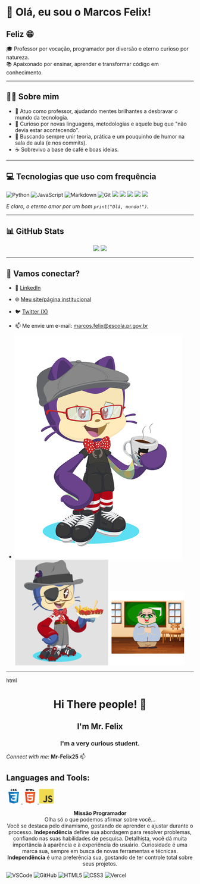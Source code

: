 # 👋 Olá, eu sou o Marcos Felix!
## Feliz 😁
🎓 Professor por vocação, programador por diversão e eterno curioso por natureza.  
📚 Apaixonado por ensinar, aprender e transformar código em conhecimento.

---

## 👨‍🏫 Sobre mim

- 💼 Atuo como professor, ajudando mentes brilhantes a desbravar o mundo da tecnologia.
- 🧠 Curioso por novas linguagens, metodologias e aquele bug que "não devia estar acontecendo".
- 🎯 Buscando sempre unir teoria, prática e um pouquinho de humor na sala de aula (e nos commits).
- ☕️ Sobrevivo a base de café e boas ideias.

---

## 💻 Tecnologias que uso com frequência

![Python](https://img.shields.io/badge/Python-3776AB?style=for-the-badge&logo=python&logoColor=white)
![JavaScript](https://img.shields.io/badge/JavaScript-F7DF1E?style=for-the-badge&logo=javascript&logoColor=black)
![Markdown](https://img.shields.io/badge/Markdown-000000?style=for-the-badge&logo=markdown&logoColor=white)
![Git](https://img.shields.io/badge/Git-F05032?style=for-the-badge&logo=git&logoColor=white)
![](https://img.shields.io/badge/VSCode-0078D4?style=for-the-badge&logo=visual%20studio%20code&logoColor=white)
![](https://img.shields.io/badge/GitHub-100000?style=for-the-badge&logo=github&logoColor=white)
![](https://img.shields.io/badge/HTML5-E34F26?style=for-the-badge&logo=html5&logoColor=white)
![](https://img.shields.io/badge/CSS3-1572B6?style=for-the-badge&logo=css3&logoColor=white)
![](https://img.shields.io/badge/Vercel-000000?style=for-the-badge&logo=vercel&logoColor=white)



*E claro, o eterno amor por um bom `print("Olá, mundo!")`.*

---

## 📊 GitHub Stats

<div align="center">
  <img height="180em" src="https://github-readme-stats.vercel.app/api?username=Mr-Felix25&show_icons=true&theme=default&count_private=true"/>
  <img height="180em" src="https://github-readme-stats.vercel.app/api/top-langs/?username=Mr-Felix25&layout=compact&langs_count=7&theme=default"/>
</div>

---

## 🤝 Vamos conectar?

- 💼 [LinkedIn](https://www.linkedin.com/in/seu-perfil)
- 🌐 [Meu site/página institucional](https://www.seusite.com)
- 🐦 [Twitter (X)](https://twitter.com/seuuser)
- 📫 Me envie um e-mail: marcos.felix@escola.pr.gov.br

- ![octo](octocat-mrf.png)      ![octmrf](octmrf.png)        ![Feliz](MrfnaSala.png)
---


html
<div align="center">  

<h1 align="center">Hi There people! 👋</h1>
<h2 align="center">I'm Mr. Felix</h2>
<h3 align="center">I'm a very curious student.</h3>

<p align="left"><em>Connect with me:</em> <strong>Mr-Felix25</strong> 📫</p>

<h2 align="left">Languages and Tools:</h2>

<p align="left">
  <a href="https://www.w3schools.com/css/" target="_blank" rel="noreferrer">
    <img src="https://raw.githubusercontent.com/devicons/devicon/master/icons/css3/css3-original-wordmark.svg" alt="css3" width="40" height="40"/>
  </a>
  <a href="https://www.w3.org/html/" target="_blank" rel="noreferrer">
    <img src="https://raw.githubusercontent.com/devicons/devicon/master/icons/html5/html5-original-wordmark.svg" alt="html5" width="40" height="40"/>
  </a>
  <a href="https://developer.mozilla.org/en-US/docs/Web/JavaScript" target="_blank" rel="noreferrer">
    <img src="https://raw.githubusercontent.com/devicons/devicon/master/icons/javascript/javascript-original.svg" alt="javascript" width="40" height="40"/>
  </a>
</p>

<p>
  <strong>Missão Programador</strong><br/>
  Olha só o que podemos afirmar sobre você...<br/>
  Você se destaca pelo dinamismo, gostando de aprender e ajustar durante o processo.
  <strong>Independência</strong> define sua abordagem para resolver problemas, confiando nas suas habilidades de pesquisa.
  Detalhista, você dá muita importância à aparência e à experiência do usuário.
  Curiosidade é uma marca sua, sempre em busca de novas ferramentas e técnicas.
  <strong>Independência</strong> é uma preferência sua, gostando de ter controle total sobre seus projetos.
</p>

<p align="left">
  <img src="https://img.shields.io/badge/VSCode-0078D4?style=for-the-badge&logo=visual%20studio%20code&logoColor=white" alt="VSCode"/>
  <img src="https://img.shields.io/badge/GitHub-100000?style=for-the-badge&logo=github&logoColor=white" alt="GitHub"/>
  <img src="https://img.shields.io/badge/HTML5-E34F26?style=for-the-badge&logo=html5&logoColor=white" alt="HTML5"/>
  <img src="https://img.shields.io/badge/CSS3-1572B6?style=for-the-badge&logo=css3&logoColor=white" alt="CSS3"/>
  <img src="https://img.shields.io/badge/Vercel-000000?style=for-the-badge&logo=vercel&logoColor=white" alt="Vercel"/>
</p>
</div>

